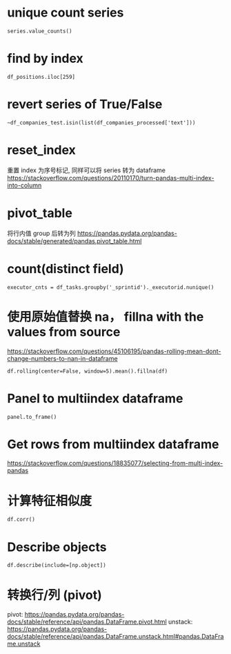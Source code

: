# unique count series

`series.value_counts()`

# find by index

`df_positions.iloc[259]`

# revert series of True/False

`~df_companies_test.isin(list(df_companies_processed['text']))`

# reset_index

重置 index 为序号标记,
同样可以将 series 转为 dataframe
https://stackoverflow.com/questions/20110170/turn-pandas-multi-index-into-column

# pivot_table

将行内值 group 后转为列
https://pandas.pydata.org/pandas-docs/stable/generated/pandas.pivot_table.html

# count(distinct field)

`executor_cnts = df_tasks.groupby('_sprintid')._executorid.nunique()`

# 使用原始值替换 na， fillna with the values from source

https://stackoverflow.com/questions/45106195/pandas-rolling-mean-dont-change-numbers-to-nan-in-dataframe

```
df.rolling(center=False, window=5).mean().fillna(df)
```

# Panel to multiindex dataframe

`panel.to_frame()`

# Get rows from multiindex dataframe

https://stackoverflow.com/questions/18835077/selecting-from-multi-index-pandas

# 计算特征相似度

`df.corr()`

# Describe objects

`df.describe(include=[np.object])`

# 转换行/列 (pivot)

pivot: https://pandas.pydata.org/pandas-docs/stable/reference/api/pandas.DataFrame.pivot.html
unstack: https://pandas.pydata.org/pandas-docs/stable/reference/api/pandas.DataFrame.unstack.html#pandas.DataFrame.unstack
